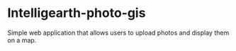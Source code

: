# Intelligearth-photo-gis

Simple web application that allows users to upload photos and display them on a map.